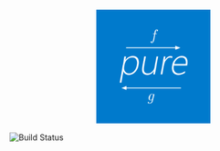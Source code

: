 <h3 align="center">
  <img align="center" src="assets/logo.png" alt="List logo" width=200 />
</h3
<a href="https://travis-ci.org/gigobyte/ADT.ts"><img src="https://travis-ci.org/gigobyte/ADT.ts.svg?branch=master" alt="Build Status"></a>
